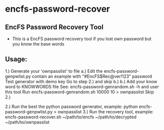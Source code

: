 # encfs-password-recover
EncFS Password Recovery Tool 
----------------------------
- This is a EncFS password recovery tool if you lost own password but you know the base words

Usage:
----------------------------
1.) Generate your 'ownpasslist' to file
    a.) Edit the encfs-password-genpwlist.py contain an example with "#EncFS$Rec@ver!123" password
	Test generator with demo key 
	Go to step 2.) and skip b.)
    b.) Add your know word to KNOWWORDS file
	See: encfs-password-genrandom.sh -h and user this tool
	Run encfs-password-genrandom.sh 10000 10 > ownpasslist
	Skip 2.)

2.) Run the best the python password generator, example: 
    python encfs-password-genpwlist.py > ownpasslist
3.) Run the recovery tool, example: 
    encfs-password-recover.sh ~/path/to/encfs ~/path/to/decrypted ~/path/to/ownpasslist

